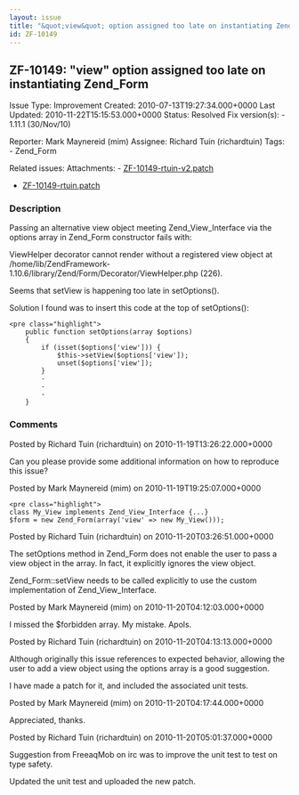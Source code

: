 ```yaml
---
layout: issue
title: "&quot;view&quot; option assigned too late on instantiating Zend_Form"
id: ZF-10149
---
```


ZF-10149: "view" option assigned too late on instantiating Zend\_Form
---------------------------------------------------------------------

 Issue Type: Improvement Created: 2010-07-13T19:27:34.000+0000 Last Updated: 2010-11-22T15:15:53.000+0000 Status: Resolved Fix version(s): - 1.11.1 (30/Nov/10)
 
 Reporter:  Mark Maynereid (mim)  Assignee:  Richard Tuin (richardtuin)  Tags: - Zend\_Form
 
 Related issues: 
 Attachments: - [ZF-10149-rtuin-v2.patch](/issues/secure/attachment/13471/ZF-10149-rtuin-v2.patch)
- [ZF-10149-rtuin.patch](/issues/secure/attachment/13470/ZF-10149-rtuin.patch)
 
### Description

Passing an alternative view object meeting Zend\_View\_Interface via the options array in Zend\_Form constructor fails with:

ViewHelper decorator cannot render without a registered view object at /home/lib/ZendFramework-1.10.6/library/Zend/Form/Decorator/ViewHelper.php (226).

Seems that setView is happening too late in setOptions().

Solution I found was to insert this code at the top of setOptions():

 
    <pre class="highlight">
        public function setOptions(array $options)
        {
            if (isset($options['view'])) {
                $this->setView($options['view']);
                unset($options['view']);
            }
            -
            -
            -
        }


 

 

### Comments

Posted by Richard Tuin (richardtuin) on 2010-11-19T13:26:22.000+0000

Can you please provide some additional information on how to reproduce this issue?

 

 

Posted by Mark Maynereid (mim) on 2010-11-19T19:25:07.000+0000

 
    <pre class="highlight">
    class My_View implements Zend_View_Interface {...}
    $form = new Zend_Form(array('view' => new My_View()));


 

 

Posted by Richard Tuin (richardtuin) on 2010-11-20T03:26:51.000+0000

The setOptions method in Zend\_Form does not enable the user to pass a view object in the array. In fact, it explicitly ignores the view object.

Zend\_Form::setView needs to be called explicitly to use the custom implementation of Zend\_View\_Interface.

 

 

Posted by Mark Maynereid (mim) on 2010-11-20T04:12:03.000+0000

I missed the $forbidden array. My mistake. Apols.

 

 

Posted by Richard Tuin (richardtuin) on 2010-11-20T04:13:13.000+0000

Although originally this issue references to expected behavior, allowing the user to add a view object using the options array is a good suggestion.

I have made a patch for it, and included the associated unit tests.

 

 

Posted by Mark Maynereid (mim) on 2010-11-20T04:17:44.000+0000

Appreciated, thanks.

 

 

Posted by Richard Tuin (richardtuin) on 2010-11-20T05:01:37.000+0000

Suggestion from FreeaqMob on irc was to improve the unit test to test on type safety.

Updated the unit test and uploaded the new patch.

 

 